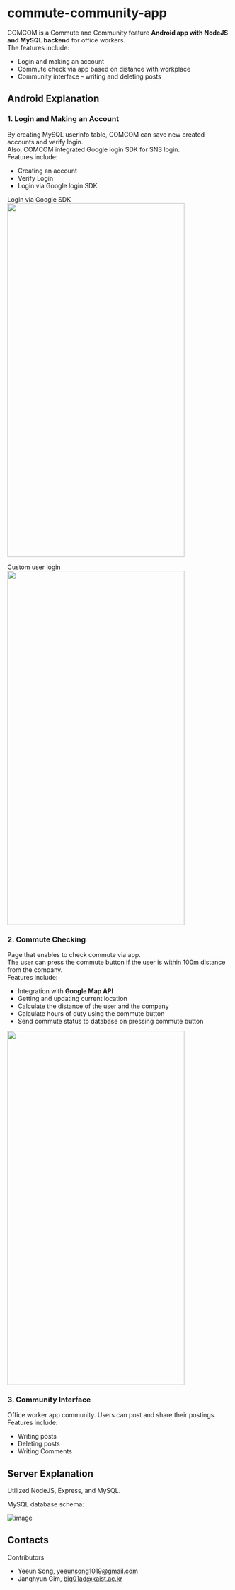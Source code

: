 # commute-community-app
COMCOM is a Commute and Community feature **Android app with NodeJS and MySQL backend** for office workers.   
The features include: 
- Login and making an account   
- Commute check via app based on distance with workplace  
- Community interface - writing and deleting posts   
   
   
## Android Explanation
### 1. Login and Making an Account
By creating MySQL userinfo table, COMCOM can save new created accounts and verify login.   
Also, COMCOM integrated Google login SDK for SNS login.  
Features include:   
* Creating an account  
* Verify Login
* Login via Google login SDK 

Login via Google SDK    
<img src="https://user-images.githubusercontent.com/49232148/125485309-ce95a76a-6d98-4fe9-9298-c5333401c5ef.gif" width="400" height="800">

Custom user login   
<img src="https://user-images.githubusercontent.com/49232148/125485295-9d43a8af-a713-4c84-a80e-0a2e3723dfe3.gif" width="400" height="800">

### 2. Commute Checking
Page that enables to check commute via app.    
The user can press the commute button if the user is within 100m distance from the company.    
Features include: 
* Integration with **Google Map API**   
* Getting and updating current location   
* Calculate the distance of the user and the company   
* Calculate hours of duty using the commute button 
* Send commute status to database on pressing commute button
<img src="https://user-images.githubusercontent.com/49232148/125485316-fd64e1cf-70e4-4011-9e3d-748e375c8766.gif" width="400" height="800">
   

### 3. Community Interface  
Office worker app community. Users can post and share their postings. 
Features include:  
* Writing posts  
* Deleting posts
* Writing Comments 
   

     
      
## Server Explanation  
Utilized NodeJS, Express, and MySQL.   
   
MySQL database schema: 
   
![image](https://user-images.githubusercontent.com/49232148/125463808-7360b3ab-7bc8-498f-a896-eaaa8fc63beb.png) 




   
   

## Contacts
Contributors   
- Yeeun Song, yeeunsong1019@gmail.com
- Janghyun Gim, big01ad@kaist.ac.kr  
